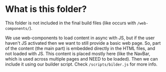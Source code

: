 # What is this folder?

This folder is not included in the final build files (like occurs with `/web-components/`).

We use web-components to load content in async with JS, but if the user haven't JS activated then we want to still provide a basic web page.
So, part of the content (the main part) is embedded directly in the HTML files, and not loaded with JS. This content is placed mostly here (like the NavBar, which is used across multiple pages and NEED to be loaded). Then we can include it using our builder script. Check `/scripts/bilder.js` for more info.